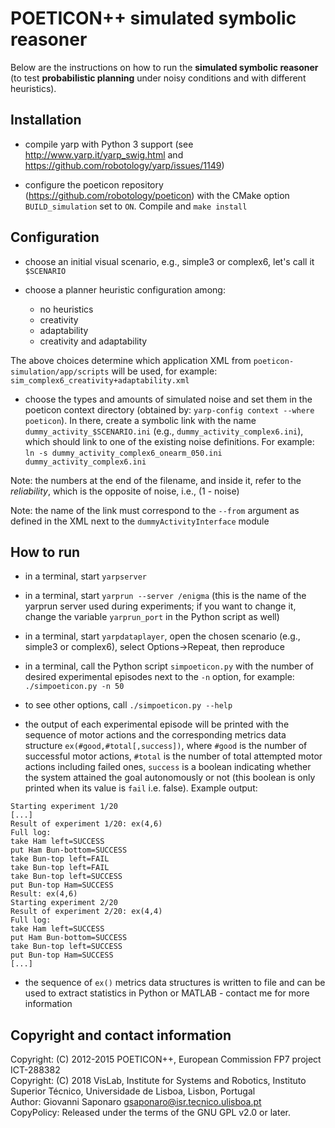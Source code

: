 POETICON++ simulated symbolic reasoner
======================================

Below are the instructions on how to run the **simulated symbolic reasoner** (to test **probabilistic planning** under noisy conditions and with different heuristics).

## Installation

* compile yarp with Python 3 support (see http://www.yarp.it/yarp_swig.html and https://github.com/robotology/yarp/issues/1149)

* configure the poeticon repository (https://github.com/robotology/poeticon) with the CMake option `BUILD_simulation` set to `ON`. Compile and `make install`

## Configuration

* choose an initial visual scenario, e.g., simple3 or complex6, let's call it `$SCENARIO`

* choose a planner heuristic configuration among:
  - no heuristics
  - creativity
  - adaptability
  - creativity and adaptability

The above choices determine which application XML from `poeticon-simulation/app/scripts`
will be used, for example:
`sim_complex6_creativity+adaptability.xml`

* choose the types and amounts of simulated noise and set them in the poeticon
context directory (obtained by: `yarp-config context --where poeticon`). In there,
create a symbolic link with the name `dummy_activity_$SCENARIO.ini` (e.g.,
`dummy_activity_complex6.ini`), which should link to one of the existing noise
definitions. For example:
  `ln -s dummy_activity_complex6_onearm_050.ini dummy_activity_complex6.ini`

Note: the numbers at the end of the filename, and inside it, refer to the
_reliability_, which is the opposite of noise, i.e., (1 - noise)

Note: the name of the link must correspond to the `--from` argument as defined in the XML next to the `dummyActivityInterface` module

## How to run

* in a terminal, start `yarpserver`

* in a terminal, start `yarprun --server /enigma` (this is the name of the yarprun server used during experiments; if you want to change it, change the variable `yarprun_port` in the Python script as well)

* in a terminal, start `yarpdataplayer`, open the chosen scenario (e.g., simple3
or complex6), select Options->Repeat, then reproduce

* in a terminal, call the Python script `simpoeticon.py` with the number of
desired experimental episodes next to the `-n` option, for example:
`./simpoeticon.py -n 50`

* to see other options, call `./simpoeticon.py --help`

* the output of each experimental episode will be printed with the sequence of motor actions and the corresponding metrics data structure `ex(#good,#total[,success])`, where `#good` is the number of successful motor actions, `#total` is the number of total attempted motor actions including failed ones, `success` is a boolean indicating whether the system attained the goal autonomously or not (this boolean is only printed when its value is `fail` i.e. false). Example output:
```
Starting experiment 1/20
[...]
Result of experiment 1/20: ex(4,6)
Full log:
take Ham left=SUCCESS
put Ham Bun-bottom=SUCCESS
take Bun-top left=FAIL
take Bun-top left=FAIL
take Bun-top left=SUCCESS
put Bun-top Ham=SUCCESS
Result: ex(4,6)
Starting experiment 2/20
Result of experiment 2/20: ex(4,4)
Full log:
take Ham left=SUCCESS
put Ham Bun-bottom=SUCCESS
take Bun-top left=SUCCESS
put Bun-top Ham=SUCCESS
[...]
```

* the sequence of `ex()` metrics data structures is written to file and can be used to extract statistics in Python or MATLAB - contact me for more information

## Copyright and contact information

Copyright: (C) 2012-2015 POETICON++, European Commission FP7 project ICT-288382  
Copyright: (C) 2018 VisLab, Institute for Systems and Robotics, Instituto Superior Técnico, Universidade de Lisboa, Lisbon, Portugal  
Author: Giovanni Saponaro <gsaponaro@isr.tecnico.ulisboa.pt>  
CopyPolicy: Released under the terms of the GNU GPL v2.0 or later.  
